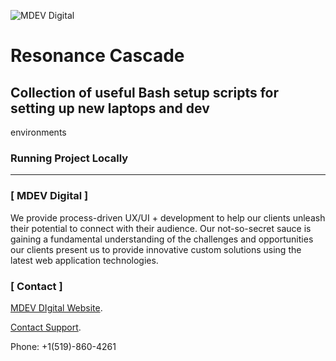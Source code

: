 ![MDEV Digital](https://mdev.digital/social/githubLogo.svg)

# Resonance Cascade
## Collection of useful Bash setup scripts for setting up new laptops and dev
environments

### Running Project Locally
---

### [ MDEV Digital ]
We provide process-driven UX/UI + development to help our clients unleash their potential to connect with their audience. Our not-so-secret sauce is gaining a fundamental understanding of the challenges and opportunities our clients present us to provide innovative custom solutions using the latest web application technologies.

### [ Contact ]
[MDEV DIgital Website](http://mdev.digital).

[Contact Support](mailto:contact@mdev.digital).

Phone: +1(519)-860-4261


